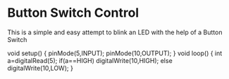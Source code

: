 # Button Switch Control
This is a simple and easy attempt to blink an LED with the help of a Button Switch

void setup()
{
     pinMode(5,INPUT);
     pinMode(10,OUTPUT);
}
void loop()
{
     int a=digitalRead(5);
     if(a==HIGH)
     digitalWrite(10,HIGH);
     else
     digitalWrite(10,LOW);
}
